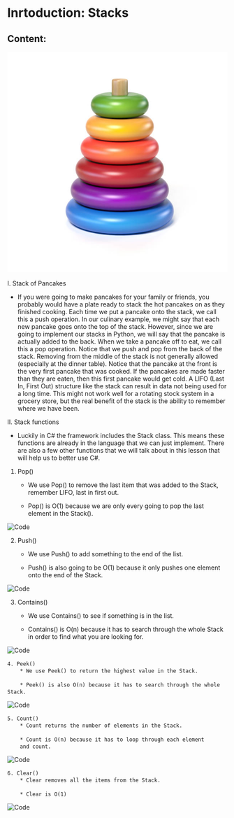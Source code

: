 # Inrtoduction: Stacks #



## **Content**:

![Toy](assets/istockphoto-873187696-612x612.jpeg "Toy")

I. Stack of Pancakes
   * If you were going to make pancakes for your family or friends, you probably would have a plate ready to stack the hot pancakes on as they finished cooking. Each time we put a pancake onto the stack, we call this a push operation. In our culinary example, we might say that each new pancake goes onto the top of the stack. However, since we are going to implement our stacks in Python, we will say that the pancake is actually added to the back. When we take a pancake off to eat, we call this a pop operation. Notice that we push and pop from the back of the stack. Removing from the middle of the stack is not generally allowed (especially at the dinner table). Notice that the pancake at the front is the very first pancake that was cooked. If the pancakes are made faster than they are eaten, then this first pancake would get cold. A LIFO (Last In, First Out) structure like the stack can result in data not being used for a long time. This might not work well for a rotating stock system in a grocery store, but the real benefit of the stack is the ability to remember where we have been.

II. Stack functions
   * Luckily in C# the framework includes the Stack class. This means these functions are already in the language that we can just implement. There are also a few other functions that we will talk about in this lesson
   that will help us to better use C#.

   1. Pop()
        * We use Pop() to remove the last item that was added to the Stack, remember LIFO, last in first out.

        * Pop() is O(1) because we are only every going to pop the last element in the Stack().
        
![Code]( /Users/johnstennett/Coding/DataStructures/FinalProject/CSE212Final/assets/Screen-Shot-2022-06-27-at-6.02.10PM.png "Code")

   2. Push()
        * We use Push() to add something to the end of the list.

        * Push() is also going to be O(1) because it only pushes one element onto the end of the Stack.

![Code]( /Users/johnstennett/Coding/DataStructures/FinalProject/CSE212Final/assets/Screen-Shot-2022-06-27-at-6.02.10PM.png "Code")
    
   3. Contains()
        * We use Contains() to see if something is in the list.

        * Contains() is O(n) because it has to search through the whole
        Stack in order to find what you are looking for.

![Code](assets/Screen-Shot-2022-06-27-at-6.02.10PM.png "Code")

    4. Peek()
        * We use Peek() to return the highest value in the Stack.

        * Peek() is also O(n) because it has to search through the whole Stack.

![Code]( /Users/johnstennett/Coding/DataStructures/FinalProject/CSE212Final/assets/Screen-Shot-2022-06-27-at-6.02.10PM.png "Code")

    5. Count()
        * Count returns the number of elements in the Stack.

        * Count is O(n) because it has to loop through each element
        and count.

![Code]( /Users/johnstennett/Coding/DataStructures/FinalProject/CSE212Final/assets/Screen-Shot-2022-06-27-at-6.02.10PM.png "Code")

    6. Clear()
        * Clear removes all the items from the Stack.

        * Clear is O(1)

![Code]( /Users/johnstennett/Coding/DataStructures/FinalProject/CSE212Final/assets/Screen-Shot-2022-06-27-at-6.02.10PM.png "Code")

